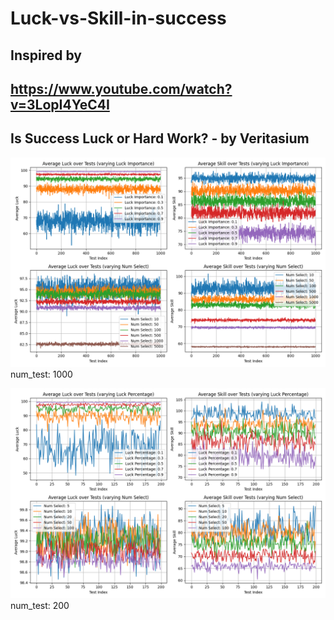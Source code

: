 # Luck-vs-Skill-in-success

## Inspired by 
## https://www.youtube.com/watch?v=3LopI4YeC4I
## Is Success Luck or Hard Work? - by Veritasium


![](./result2.png)
num_test: 1000

![](./result.png)
num_test: 200

